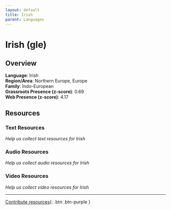 ```yaml
---
layout: default
title: Irish
parent: Languages
---
```


# Irish (gle)

## Overview

**Language**: Irish  
**Region/Area**: Northern Europe, Europe  
**Family**: Indo-European  
**Grassroots Presence (z-score)**: 0.69  
**Web Presence (z-score)**: 4.17  

## Resources

### Text Resources
*Help us collect text resources for Irish*

### Audio Resources
*Help us collect audio resources for Irish*

### Video Resources
*Help us collect video resources for Irish*

---

[Contribute resources](https://forms.office.com/e/1SfLJx3u1r){: .btn .btn-purple }
